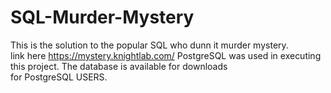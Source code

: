 # SQL-Murder-Mystery
This is the solution to the popular SQL who dunn it murder mystery. <br>
link here <https://mystery.knightlab.com/> 
PostgreSQL was used in executing this project. The database is available for downloads <br>
for PostgreSQL USERS. 
